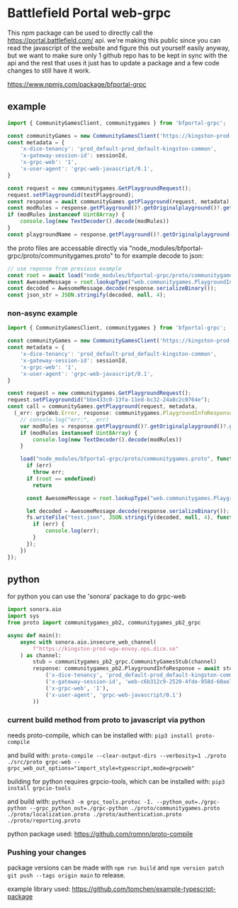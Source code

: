 # Battlefield Portal web-grpc

This npm package can be used to directly call the https://portal.battlefield.com/ api.
we're making this public since you can read the javascript of the website and figure this out yourself easily anyway, but we want to make sure only 1 github repo has to be kept in sync with the api and the rest that uses it just has to update a package and a few code changes to still have it work.

https://www.npmjs.com/package/bfportal-grpc

## example

```js
import { CommunityGamesClient, communitygames } from 'bfportal-grpc';

const communityGames = new CommunityGamesClient('https://kingston-prod-wgw-envoy.ops.dice.se', null);
const metadata = {
    'x-dice-tenancy': 'prod_default-prod_default-kingston-common',
    'x-gateway-session-id': sessionId,
    'x-grpc-web': '1',
    'x-user-agent': 'grpc-web-javascript/0.1',
}

const request = new communitygames.GetPlaygroundRequest();
request.setPlaygroundid(testPlayground);
const response = await communityGames.getPlayground(request, metadata);
const modRules = response.getPlayground()?.getOriginalplayground()?.getModrules()?.getCompatiblerules()?.getRules();
if (modRules instanceof Uint8Array) {
    console.log(new TextDecoder().decode(modRules))
}
const playgroundName = response.getPlayground()?.getOriginalplayground()?.getName();
```

the proto files are accessable directly via "node_modules/bfportal-grpc/proto/communitygames.proto" to for example decode to json:
```js
// use reponse from previous example
const root = await load("node_modules/bfportal-grpc/proto/communitygames.proto");
const AwesomeMessage = root.lookupType("web.communitygames.PlaygroundInfoResponse");
const decoded = AwesomeMessage.decode(response.serializeBinary());
const json_str = JSON.stringify(decoded, null, 4);
```

### non-async example

```js
import { CommunityGamesClient, communitygames } from 'bfportal-grpc';

const communityGames = new CommunityGamesClient('https://kingston-prod-wgw-envoy.ops.dice.se', null);
const metadata = {
    'x-dice-tenancy': 'prod_default-prod_default-kingston-common',
    'x-gateway-session-id': sessionId,
    'x-grpc-web': '1',
    'x-user-agent': 'grpc-web-javascript/0.1',
}

const request = new communitygames.GetPlaygroundRequest();
request.setPlaygroundid("bbe433c0-13fa-11ed-bc32-24a8c2c0764e");
const call = communityGames.getPlayground(request, metadata,
  (_err: grpcWeb.Error, response: communitygames.PlaygroundInfoResponse) => {
    // console.log("err:", _err)
    var modRules = response.getPlayground()?.getOriginalplayground()?.getModrules()?.getCompatiblerules()?.getRules();
    if (modRules instanceof Uint8Array) {
        console.log(new TextDecoder().decode(modRules))
    }

    load("node_modules/bfportal-grpc/proto/communitygames.proto", function(err, root) {
      if (err)
        throw err;
      if (root == undefined) 
        return

      const AwesomeMessage = root.lookupType("web.communitygames.PlaygroundInfoResponse");

      let decoded = AwesomeMessage.decode(response.serializeBinary());
      fs.writeFile("test.json", JSON.stringify(decoded, null, 4), function(err: any) {
        if (err) {
            console.log(err);
        }
      });
    })
});
```

## python
for python you can use the 'sonora' package to do grpc-web
```py
import sonora.aio
import sys
from proto import communitygames_pb2, communitygames_pb2_grpc

async def main():
    async with sonora.aio.insecure_web_channel(
        f"https://kingston-prod-wgw-envoy.ops.dice.se"
    ) as channel:
        stub = communitygames_pb2_grpc.CommunityGamesStub(channel)
        response: communitygames_pb2.PlaygroundInfoResponse = await stub.getPlayground(communitygames_pb2.GetPlaygroundRequest(playgroundId="10992a10-461a-11ec-8de0-d9f491f92236"), metadata=(
            ('x-dice-tenancy', 'prod_default-prod_default-kingston-common'),
            ('x-gateway-session-id', 'web-c6b312c9-2520-4fde-958d-60ae71840a65'),
            ('x-grpc-web', '1'),
            ('x-user-agent', 'grpc-web-javascript/0.1')
        ))
```

### current build method from proto to javascript via python
needs proto-compile, which can be installed with:
`pip3 install proto-compile`

and build with:
`proto-compile --clear-output-dirs --verbosity=1 ./proto ./src/proto grpc-web --grpc_web_out_options="import_style=typescript,mode=grpcweb"`

building for python requires grpcio-tools, which can be installed with:
`pip3 install grpcio-tools`

and build with:
`python3 -m grpc_tools.protoc -I. --python_out=./grpc-python --grpc_python_out=./grpc-python ./proto/communitygames.proto ./proto/localization.proto ./proto/authentication.proto ./proto/reporting.proto`

python package used: https://github.com/romnn/proto-compile

### Pushing your changes
package versions can be made with `npm run build` and `npm version patch` `git push --tags origin main` to release.


example library used: https://github.com/tomchen/example-typescript-package
